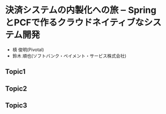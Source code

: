 # 決済システムの内製化への旅 ‒ SpringとPCFで作るクラウドネイティブなシステム開発

- 槙 俊明(Pivotal)
- 鈴⽊ 順也(ソフトバンク・ペイメント・サービス株式会社)

## Topic1

## Topic2

## Topic3
